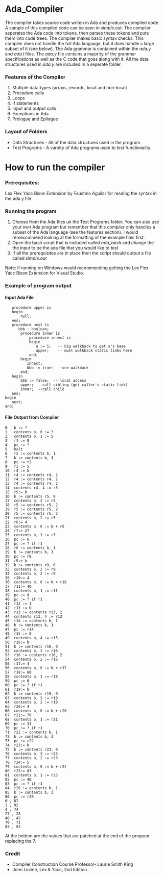 # Ada_Compiler
The compiler takes source code writen in Ada and produces compiled code. A sample of this compiled code can be seen in *simple.out*. The compiler seperates the Ada code into tokens, then parses these tokens and puts them into code trees. The compiler makes basic syntax checks. This compiler does not handle the full Ada langauge, but it does handle a large subset of it (see below). The Ada grammar is contained within the *ada.y* and *ada.l* files. The *ada.y* file contains a majority of the grammar specifications as well as the C code that goes along with it. All the data structures used in *ada.y* are included in a seperate folder. 

### Features of the Compiler
1. Mutliple data types (arrays, records, local and non-local)
2. Procedure calls
3. Loops
4. If statements 
5. Input and output calls
6. Exceptions in Ada 
7. Prologue and Epilogue


### Layout of Folders
* Data Structures - All of the data structures used in the program 
* Test Programs - A variety of Ada programs used to test functionality


# How to run the compiler 

### Prerequisites:
Lex Flex Yacc Bison Extension by Faustino Aguilar for reading the syntax in the ada.y file


### Running the program 
1. Choose from the Ada files un the Test Programs folder. You can also use your own Ada program but remember that this compiler only handles a subset of the Ada language (see the features section). I would remecommend looking at the formatting of the example files first. 
2. Open the bash script that is included called *ada_bash* and change the the input to be the ada file that you would like to test 
3. If all the prerequisites are in place then the script should output a file called *simple.out* 

Note: if running on Windows would recommending getting the Lex Flex Yacc Bison Extension for Visual Studio. 


### Example of program output
#### Input Ada File
```
   procedure upper is
   begin
       null;
   end;
   procedure nest is
      bbb : boolean;
       procedure inner is
           procedure innest is
           begin
              a := 5;   -- big walkback to get a's base
              upper;    -- must walkback static links here
           end;
       begin
          innest;
          bbb := true;  --one walkback
       end;
   begin
       bbb := false;  -- local access
       upper;  --call sibling (get caller's static link)
       inner;  --call child
   end;
begin
   nest;
end;
```
#### File Output from Compiler
```
0 	b := ?
1	contents b, 0 := ?
2	contents b, 1 := 5
3	r1 := 0
4	pc := ?
5	halt
6	r2 := contents b, 1
7	b := contents b, 3
8	pc := r2
9	r3 := 5
10	r4 := b
11	r4 := contents r4, 2
12	r4 := contents r4, 2
13	r4 := contents r4, 2
14	contents r4, 4 := r3
15	r5:= b
16	b := contents r5, 0
17	contents b, 3 := r5
18	r5 := contents r5, 2
19	r5 := contents r5, 2
20	r5 := contents r5, 2
21	contents b, 2 := r5
22	r6:= 4
23	contents b, 0 := b + r6
24	r7:= 27
25	contents b, 1 := r7
26	pc := 6
27	pc := ? if r1
28	r8 := contents b, 1
29	b := contents b, 3
30	pc := r8
31	r9:= b
32	b := contents r9, 0
33	contents b, 3 := r9
34	contents b, 2 := r9
35	r10:= 4
36	contents b, 0 := b + r10
37	r11:= 40
38	contents b, 1 := r11
39	pc := 9
40	pc := ? if r1
41	r12 := 1
42	r13 := b
43	r13 := contents r13, 2
44	contents r13, 4 := r12
45	r14 := contents b, 1
46	b := contents b, 3
47	pc := r14
48	r15 := 0
49	contents b, 4 := r15
50	r16:= b
51	b := contents r16, 0
52	contents b, 3 := r16
53	r16 := contents r16, 2
54	contents b, 2 := r16
55	r17:= 4
56	contents b, 0 := b + r17
57	r18:= 60
58	contents b, 1 := r18
59	pc := 6
60	pc := ? if r1
61	r19:= b
62	b := contents r19, 0
63	contents b, 3 := r19
64	contents b, 2 := r19
65	r20:= 4
66	contents b, 0 := b + r20
67	r21:= 70
68	contents b, 1 := r21
69	pc := 31
70	pc := ? if r1
71	r22 := contents b, 1
72	b := contents b, 3
73	pc := r22
74	r23:= b
75	b := contents r23, 0
76	contents b, 3 := r23
77	contents b, 2 := r23
78	r24:= 5
79	contents b, 0 := b + r24
80	r25:= 83
81	contents b, 1 := r25
82	pc := 48
83	pc := ? if r1
84	r26 := contents b, 1
85	b := contents b, 3
86	pc := r26
0 , 87
1 , 92
4 , 74
27 , 28
40 , 45
70 , 71
83 , 84
```
At the bottom are the values that are patched at the end of the program replacing the *?*. 

### Credit
*  Compiler Construction Course Professor- Laurie Smith King
*  John Levine, Lex & Yacc, 2nd Edition

